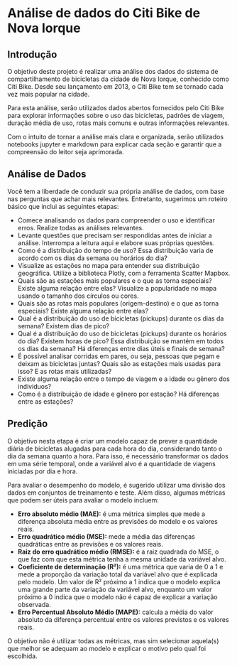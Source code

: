# Análise de dados do Citi Bike de Nova Iorque

## Introdução

O objetivo deste projeto é realizar uma análise dos dados do sistema de compartilhamento de bicicletas da cidade de Nova Iorque, conhecido como Citi Bike. Desde seu lançamento em 2013, o Citi Bike tem se tornado cada vez mais popular na cidade.

Para esta análise, serão utilizados dados abertos fornecidos pelo Citi Bike para explorar informações sobre o uso das bicicletas, padrões de viagem, duração média de uso, rotas mais comuns e outras informações relevantes.

Com o intuito de tornar a análise mais clara e organizada, serão utilizados notebooks jupyter e markdown para explicar cada seção e garantir que a compreensão do leitor seja aprimorada.

## Análise de Dados

Você tem a liberdade de conduzir sua própria análise de dados, com base nas perguntas que achar mais relevantes. Entretanto, sugerimos um roteiro básico que inclui as seguintes etapas:

- Comece analisando os dados para compreender o uso e identificar erros. Realize todas as análises relevantes.
- Levante questões que precisam ser respondidas antes de iniciar a análise. Interrompa a leitura aqui e elabore suas próprias questões.
- Como é a distribuição do tempo de uso? Essa distribuição varia de acordo com os dias da semana ou horários do dia?
- Visualize as estações no mapa para entender sua distribuição geográfica. Utilize a biblioteca Plotly, com a ferramenta Scatter Mapbox.
- Quais são as estações mais populares e o que as torna especiais? Existe alguma relação entre elas? Visualize a popularidade no mapa usando o tamanho dos círculos ou cores.
- Quais são as rotas mais populares (origem-destino) e o que as torna especiais? Existe alguma relação entre elas?
- Qual é a distribuição do uso de bicicletas (pickups) durante os dias da semana? Existem dias de pico?
- Qual é a distribuição do uso de bicicletas (pickups) durante os horários do dia? Existem horas de pico? Essa distribuição se mantém em todos os dias da semana? Há diferenças entre dias úteis e finais de semana?
- É possível analisar corridas em pares, ou seja, pessoas que pegam e deixam as bicicletas juntas? Quais são as estações mais usadas para isso? E as rotas mais utilizadas?
- Existe alguma relação entre o tempo de viagem e a idade ou gênero dos indivíduos?
- Como é a distribuição de idade e gênero por estação? Há diferenças entre as estações?

## Predição

O objetivo nesta etapa é criar um modelo capaz de prever a quantidade diária de bicicletas alugadas para cada hora do dia, considerando tanto o dia da semana quanto a hora. Para isso, é necessário transformar os dados em uma série temporal, onde a variável alvo é a quantidade de viagens iniciadas por dia e hora.

Para avaliar o desempenho do modelo, é sugerido utilizar uma divisão dos dados em conjuntos de treinamento e teste. Além disso, algumas métricas que podem ser úteis para avaliar o modelo incluem:

- **Erro absoluto médio (MAE):** é uma métrica simples que mede a diferença absoluta média entre as previsões do modelo e os valores reais.
- **Erro quadrático médio (MSE):** mede a média das diferenças quadráticas entre as previsões e os valores reais.
- **Raiz do erro quadrático médio (RMSE):** é a raiz quadrada do MSE, o que faz com que esta métrica tenha a mesma unidade da variável alvo.
- **Coeficiente de determinação (R²):** é uma métrica que varia de 0 a 1 e mede a proporção da variação total da variável alvo que é explicada pelo modelo. Um valor de R² próximo a 1 indica que o modelo explica uma grande parte da variação da variável alvo, enquanto um valor próximo a 0 indica que o modelo não é capaz de explicar a variação observada.
- **Erro Percentual Absoluto Médio (MAPE):** calcula a média do valor absoluto da diferença percentual entre os valores previstos e os valores reais.

O objetivo não é utilizar todas as métricas, mas sim selecionar aquela(s) que melhor se adequam ao modelo e explicar o motivo pelo qual foi escolhida.
